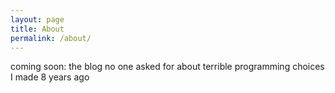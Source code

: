 ```yaml
---
layout: page
title: About
permalink: /about/
---
```


coming soon: the blog no one asked for about terrible programming choices I made 8 years ago

